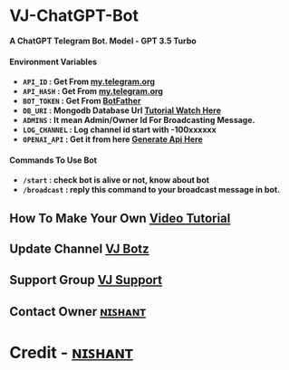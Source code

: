 # VJ-ChatGPT-Bot

**A ChatGPT Telegram Bot. Model - GPT 3.5 Turbo**

#### Environment Variables

- <b>`API_ID` : Get From [my.telegram.org](https://my.telegram.org)
- `API_HASH` : Get From [my.telegram.org](https://my.telegram.org)
- `BOT_TOKEN` : Get From [BotFather](https://telegram.me/BotFather)
- `DB_URI` : Mongodb Database Url [Tutorial Watch Here](https://youtu.be/I36_OTWvT2w)
- `ADMINS` : It mean Admin/Owner Id For Broadcasting Message.
- `LOG_CHANNEL` : Log channel id start with -100xxxxxx
- `OPENAI_API` : Get it from here [Generate Api Here](https://platform.openai.com/account/api-keys)</b>

#### Commands To Use Bot
- <b>`/start` : check bot is alive or not, know about bot
- `/broadcast` : reply this command to your broadcast message in bot.</b>

## How To Make Your Own [Video Tutorial](https://youtube.com/@Tech_VJ)

## Update Channel [VJ Botz](https://telegram.me/vj_botz)

## Support Group [VJ Support](https://telegram.me/vj_bot_disscussion)

## Contact Owner [ɴɪꜱʜᴀɴᴛ](https://telegram.me/Nishant_0786)

# Credit - [ɴɪꜱʜᴀɴᴛ](https://telegram.me/Nishant_0786)
